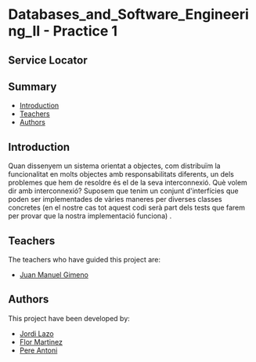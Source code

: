 # Databases_and_Software_Engineering_II - Practice 1
## Service Locator
 
## Summary
  - [Introduction](#introduction)
  - [Teachers](#teachers)
  - [Authors](#authors)

## Introduction
Quan dissenyem un sistema orientat a objectes, com distribuïm la funcionalitat en molts
objectes amb responsabilitats diferents, un dels problemes que hem de resoldre és el de la
seva interconnexió.
Què volem dir amb interconnexió? Suposem que tenim un conjunt d'interfícies que poden
ser implementades de vàries maneres per diverses classes concretes (en el nostre cas tot
aquest codi serà part dels tests que farem per provar que la nostra implementació
funciona) .

## Teachers
The teachers who have guided this project are:
- [Juan Manuel Gimeno](https://github.com/jmgimeno)

## Authors
This project have been developed by:
- [Jordi Lazo](https://github.com/JordiLazo)
- [Flor Martinez](https://github.com/flormartinezm)
- [Pere Antoni](https://github.com/sys-walker)
